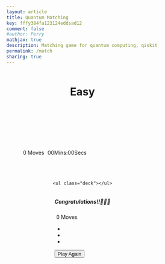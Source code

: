 ```yaml
---
layout: article
title: Quantum Matching
key: fffy384fa123124eddsad12
comment: false
#author: Perry
mathjax: true
description: Matching game for quantum computing, qiskit, silq, and Q#
permalink: /match
sharing: true
---
```



<body>
  <div class="container">

  <header>
      <h1>Easy</h1>
    </header>

  <section class="score-panel">
      <ul class="stars">
        <li><i class="fa fa-star"></i></li>
        <li><i class="fa fa-star"></i></li>
        <li><i class="fa fa-star"></i></li>
      </ul>

  <span class="moves">0</span> Moves
      <span><time id="timer">00Mins:00Secs</time></span>
      <div class="restart">
        <i class="fa fa-repeat"></i>
      </div>
    </section>

    <ul class="deck"></ul>

<!-- Modal -->
  <div class="modal fade" id="myModal" tabindex="-1" role="dialog" aria-hidden="true">
      <div class="modal-dialog" role="document">
        <div class="modal-content">
          <div class="modal-header">
            <h5 class="modal-title text-dark" id="exampleModalLongTitle">Congratulations!!🎉🎇🎊</h5>
          </div>
          <div class="modal-body text-dark">
             <span class="moves">0</span> Moves
            <ul class="stars">
              <li><i class="fa fa-star"></i></li>
              <li><i class="fa fa-star"></i></li>
              <li><i class="fa fa-star"></i></li>
            </ul>
          </div>
          <div class="modal-footer">
            <button type="button" class="btn btn-secondary reset" data-dismiss="modal">Play Again</button>
          </div>
        </div>
      </div>
    </div>
  </div>

  <script src="https://code.jquery.com/jquery-3.3.1.min.js" integrity="sha256-FgpCb/KJQlLNfOu91ta32o/NMZxltwRo8QtmkMRdAu8=" crossorigin="anonymous"></script>
  <script src="https://cdnjs.cloudflare.com/ajax/libs/popper.js/1.14.3/umd/popper.min.js" integrity="sha384-ZMP7rVo3mIykV+2+9J3UJ46jBk0WLaUAdn689aCwoqbBJiSnjAK/l8WvCWPIPm49" crossorigin="anonymous"></script>
  <script src="https://stackpath.bootstrapcdn.com/bootstrap/4.1.3/js/bootstrap.min.js" integrity="sha384-ChfqqxuZUCnJSK3+MXmPNIyE6ZbWh2IMqE241rYiqJxyMiZ6OW/JmZQ5stwEULTy" crossorigin="anonymous"></script>
</body>

<link rel="stylesheet prefetch" href="https://maxcdn.bootstrapcdn.com/font-awesome/4.6.1/css/font-awesome.min.css">

<style>

html {
    box-sizing: border-box;
}

*,
*::before,
*::after {
    box-sizing: inherit;
}

html,


.container {
    display: flex;
    justify-content: center;
    align-items: center;
    flex-direction: column;
}

/*h1 {
  margin-top: 20px;
    font-family: 'Pacifico', cursive;
    font-weight: 400;
  color:  #ff6600;
}*/


/*
 * Styles for the deck of cards
 */

.deck {
    width: 660px;
    min-height: 680px;
    background: #ff4d4d;
    padding: 32px;
    border-radius: 10px;
    box-shadow: 12px 15px 20px 0 rgba(46, 61, 73, 0.5);
    display: flex;
    flex-wrap: wrap;
    justify-content: space-between;
    align-items: center;
    margin: 0 0 3em;
}

.deck .card {
    height: 125px;
    width: 125px;
    background: #999999;
    font-size: 0;
    color: #111111;
    border-radius: 8px;
    cursor: pointer;
    display: flex;
    justify-content: center;
    align-items: center;
    box-shadow: 5px 2px 20px 0 rgba(46, 61, 73, 0.5);
}

.deck .card.open {
    transform: rotateY(0);
    background: #F9A602;
    cursor: default;
}

.deck .card.show {
    font-size: 33px;
}

.deck .card.notMatch {
    background: #99ff66;
}

.deck .card.match {
    cursor: default;
    background: #00e6b8;
    font-size: 33px;
}


/*
 * Styles for the Score Panel
 */

.score-panel {
    text-align: left;
    width: 345px;
  margin:30px 5px 10px 5px;
  padding-left: 10px;
}

.score-panel .stars {
    margin: 0px;
    padding:0px;
    display: inline-block;
}

.score-panel .stars li {
    list-style: none;
    display: inline-block;
}

.score-panel .restart {
    float: right;
    cursor: pointer;
}

#timer{
  margin-left:5px;
  }

.moves{
  font-family: 'Roboto', sans-serif;
  padding-left: 5px;
}



@media screen and (max-width: 690px) {
	.deck{
		width: 600px;
		min-height: 620px;
	}
	.deck .card {
		height: 115px;
		width: 115px;
	}
}

@media screen and (max-width: 615px) {
	.deck {
		width: 550px;
		min-height: 570px;
	}

	.deck .card {
		height: 100px;
		width: 100px;
	}
}

@media screen and (max-width: 550px) {
	.deck {
		width: 500px;
		min-height: 520px;
	}

	.deck .card {
		height: 90px;
		width: 90px;
	}
}
@media screen and (max-width: 500px) {
	.deck {
		width: 400px;
		min-height: 420px;
	}

	.deck .card {
		height: 70px;
		width: 70px;
	}
	.score-panel {
	  font-size: 0.8em;
	  width: 300px;
	}
.score-panel .stars {
		margin-left: 15px;
		padding-left:5px;
		padding-right: 5px;
	}
	.deck .card.show{
		font-size: 27px;
	}
	.deck .card.match {
		font-size: 27px;
	}

}

@media screen and (max-width: 400px) {
	.container {
		font-size: 1.2em;
	}
	.deck {
		width: 350px;
		min-height: 370px;
		padding: 20px;
		margin: 0 0 2em;
	}

	.deck .card {
		height: 65px;
		width: 65px;
	}
	.score-panel {
		width: 350px;
    margin-right: 21px;
    padding:0px;
	}
	.deck .card.show{
		font-size: 22px;
	}
	.deck .card.match {
		font-size: 22px;
	}
}
@media screen and (max-width: 350px) {
	.container {
		font-size: 1em;
	}
/*	header {
		font-size: 3em;
    text-align: center;
	}*/

	.deck {
		width: 300px;
		min-height: 320px;
	}

	.deck .card {
		height: 55px;
		width: 55px;
	}

	.score-panel {
		width: 290px;
    margin-right: 20px;
    padding:0px;
	}
	.deck .card.show{
		font-size: 19px;
	}
	.deck .card.match {
		font-size: 19px;
	}
}

@media screen and (max-width: 300px){
	.container {
		font-size: 0.8em;
	}
/*	header {
		font-size: 2.8em;
    text-align: center;
	}*/

	.deck {
		width: 260px;
		min-height: 300px;
	}

	.deck .card {
		height: 45px;
		width: 45px;
	}

	.score-panel {
 		width: 220px;
		font-size: 0.7em;
    margin-right: 20px;
    padding:0px;
	}
	.deck .card .show{
		font-size: 15px;
	}
	.deck .card.match {
		font-size: 15px;
	}
}

</style>

<script>

// Create a list that holds all of your cards
let cards = [
  "fa fa-paper-plane-o",
  "fa fa-anchor",
  "fa fa-leaf",
  "fa fa-bicycle",
  "fa fa-diamond",
  "fa fa-bomb",
  "fa fa-bolt",
  "fa fa-cube"
];

cards = cards.concat(cards);

//creating an array to check the opneing of cards
let opened = [];

let counter = 0;

let moves = 0;

let stars = document.getElementsByClassName("fa fa-star");
console.log(stars);
let rating = 3;

let shuffledCards;

let hasTheTimerStarted = false;
/*
 * Display the cards on the page
 *   - shuffle the list of cards using the provided "shuffle" method below
 *   - loop through each card and create its HTML
 *   - add each card's HTML to the page
 */

// Shuffle function from http://stackoverflow.com/a/2450976
function shuffle(array) {
  var currentIndex = array.length,
    temporaryValue,
    randomIndex;

  while (currentIndex !== 0) {
    randomIndex = Math.floor(Math.random() * currentIndex);
    currentIndex -= 1;
    temporaryValue = array[currentIndex];
    array[currentIndex] = array[randomIndex];
    array[randomIndex] = temporaryValue;
  }

  return array;
}

// Creation of cards dyanamically
function createCards() {
  
  //Storing the function in a var
  let shuffledCards = shuffle(cards);

  /*Accessing each card using for each loop $ item is the array element i.e its the classname*/
  shuffledCards.forEach(function(item) {
    
    /*Here we are creating li element and appending it to the ul and assiging the card name as a class name to the icon tag*/
    $("ul.deck").append(`<li class='card'><i class="${item}"></i></li>`);
  });
}

//Calling creating cards fuction will create cards dyanamically
createCards();

//Selecting every ele with card class nd binding a click event to each card
$(".card").click(function() {
  
  //Selcting current ele being clicked
  openCards($(this));
  console.log(this);
});

// Creating a function to open cards
function openCards(card) {
  
  /*checking if any card is opened or not if nothing is opened*/
  if (opened.length === 0) {
    
    //push a card into array
    opened.push(card);

    //open the card
    card.toggleClass("open show animated headShake");

    //Calling timer
    if (!hasTheTimerStarted) {
      timer();
      hasTheTimerStarted = true;
    }
  } 
  //if one card has already been pushed
  else if (opened.length === 1 && opened[0][0]!== card[0]) {
    
        //push that card in array
    opened.push(card);
    
    //open that card
    card.toggleClass("open show animated headShake");




    
    //a card will open
    timeOut = setTimeout(checkMatch, 500);
  }
}

/*creating a function to check whether the cards matched or not
when we have two opened cards in an array
*/
function checkMatch() {
  //an array to keep the track of opened cards
  let open = opened;

  open[0].toggleClass("disable");
  moveCounter();

  /*will check the matching of cards using same class name
  open[0][0]means first opned card at index 0
  open[1][0]means second opned card at index 0 
  we are seleting classname of icon tag
  */
  if (
    open[0][0].firstChild.className === open[1][0].firstChild.className &&
    open[0][0] !== open[1][0]
  ) {
    //matching cards
    open[0].toggleClass("match tada");
    open[1].toggleClass("match tada");

    //to stop click event on the opened cards
    open[0].css("pointer-events", "none");
    open[1].css("pointer-events", "none");

    //clear the array for next two cards
    opened = [];
    timeOut2 = setTimeout(matchCounter, 1000);
  } else if (opened.length === 1 && opened[0][0] !== card[0]) {
    opened.toggleClass("disable");
  } else {
    open[0].toggleClass("notMatch");
    open[1].toggleClass("notMatch");
    opened = [];
    setTimeout(function() {
      open[0].toggleClass("open show animated notMatch headShake");
      open[1].toggleClass("open show animated notMatch headShake");
    }, 300);
  }
}

/*creating a counter to check all for all the opened cards
if all the 8 pair matches then create an alert  
*/
function matchCounter() {
  counter++;
  if (counter === 8) {
    shouldTimerTick = false;
    openWinModal();
  }
}

//counting the no of moves
function moveCounter() {
  moves++;

  //accessing moves from span ele n changing the content means counting the moves
  $(".moves").html(moves);
  checkStars();
}

function checkStars() {
  if (moves > 10 && moves < 19) {
    stars[2].style.display = "none";
    rating = 2;
  } else if (moves >= 20) {
    stars[1].style.display = "none";
    rating = 1;
  }
}

  

function openWinModal() {
  const move = document.querySelector(".moves").innerText;
  
  
  if (move > 10 && move < 19) {
    stars[2].style.display = "none";
    rating = 2;
  } else if (moves >= 20) {
    stars[1].style.display = "none";
    rating = 1;
  }
  const times = document.querySelector("#timer").innerText;
  $(".modal-body").html(
    `You completed the game in ${times} . <br></br> You used ${move} moves. <br></br> You get ${rating} stars.`
  );

  document.querySelector(".reset").addEventListener("click", reset);
  $("#myModal").modal("show");
}

function reset() {
  $(".deck").html("");
  opened = [];
  counter = 0;
  moves = -1;
  rating = 3;
  moveCounter();
  shuffledCards = [];
  createCards();
  hasTheTimerStarted = false;
  shouldTimerTick = false;
  t.textContent = "00Mins:00Secs";
  seconds = 0;
  minutes = 0;
  $(".card").click(function() {
    openCards($(this));
  });
  stars[1].style.display = "block";
  stars[2].style.display = "block";
  $("#myModal").css("display", "none");
}

$(".restart").click(function() {
  reset();
});

//Timer
let shouldTimerTick;
let t = document.getElementById("timer"),
  seconds = 0,
  minutes = 0;

function timer() {
  let time;
  shouldTimerTick = true;

  time = setInterval(function() {
    if (shouldTimerTick) {
      (function add() {
        seconds++;
        if (seconds >= 60) {
          seconds = 0;
          minutes++;
        }

        t.textContent =
          (minutes
            ? minutes > 9 ? minutes + "Mins" : "0" + minutes + "Mins"
            : "00Mins") +
          ":" +
          (seconds > 9 ? seconds + "Secs" : "0" + seconds + "Secs");
      })();
    } else {
      clearInterval(time);
    }
  }, 1000);
}


</script>